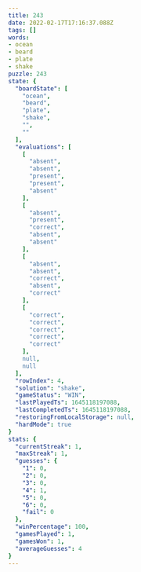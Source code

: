 ```yaml
---
title: 243
date: 2022-02-17T17:16:37.088Z
tags: []
words:
- ocean
- beard
- plate
- shake
puzzle: 243
state: {
  "boardState": [
    "ocean",
    "beard",
    "plate",
    "shake",
    "",
    ""
  ],
  "evaluations": [
    [
      "absent",
      "absent",
      "present",
      "present",
      "absent"
    ],
    [
      "absent",
      "present",
      "correct",
      "absent",
      "absent"
    ],
    [
      "absent",
      "absent",
      "correct",
      "absent",
      "correct"
    ],
    [
      "correct",
      "correct",
      "correct",
      "correct",
      "correct"
    ],
    null,
    null
  ],
  "rowIndex": 4,
  "solution": "shake",
  "gameStatus": "WIN",
  "lastPlayedTs": 1645118197088,
  "lastCompletedTs": 1645118197088,
  "restoringFromLocalStorage": null,
  "hardMode": true
}
stats: {
  "currentStreak": 1,
  "maxStreak": 1,
  "guesses": {
    "1": 0,
    "2": 0,
    "3": 0,
    "4": 1,
    "5": 0,
    "6": 0,
    "fail": 0
  },
  "winPercentage": 100,
  "gamesPlayed": 1,
  "gamesWon": 1,
  "averageGuesses": 4
}
---
```

